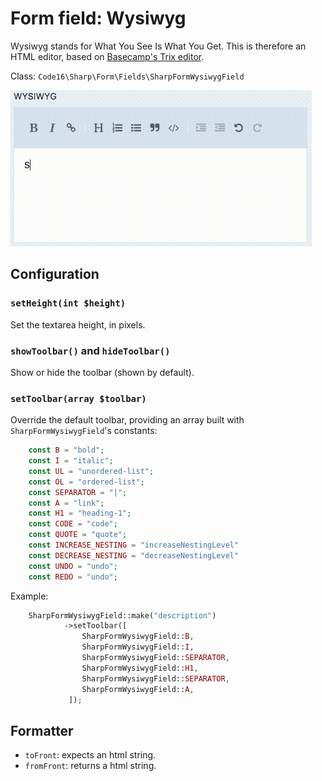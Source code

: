 # Form field: Wysiwyg

Wysiwyg stands for What You See Is What You Get. This is therefore an HTML editor, based on [Basecamp's Trix editor](https://github.com/basecamp/trix).

Class: `Code16\Sharp\Form\Fields\SharpFormWysiwygField`

![Example](./wysiwyg.gif)


## Configuration


### `setHeight(int $height)`

Set the textarea height, in pixels.

### `showToolbar()` and `hideToolbar()`

Show or hide the toolbar (shown by default).

### `setToolbar(array $toolbar)`

Override the default toolbar, providing an array built with `SharpFormWysiwygField`'s constants:

```php
    const B = "bold";
    const I = "italic";
    const UL = "unordered-list";
    const OL = "ordered-list";
    const SEPARATOR = "|";
    const A = "link";
    const H1 = "heading-1";
    const CODE = "code";
    const QUOTE = "quote";
    const INCREASE_NESTING = "increaseNestingLevel"
    const DECREASE_NESTING = "decreaseNestingLevel"
    const UNDO = "undo";
    const REDO = "undo";
```

Example:

```php
    SharpFormWysiwygField::make("description")
            ->setToolbar([
                SharpFormWysiwygField::B,
                SharpFormWysiwygField::I,
                SharpFormWysiwygField::SEPARATOR,
                SharpFormWysiwygField::H1,
                SharpFormWysiwygField::SEPARATOR,
                SharpFormWysiwygField::A,
             ]);
```

## Formatter

- `toFront`: expects an html string.
- `fromFront`: returns a html string.
